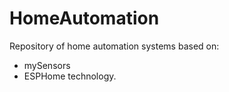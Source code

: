﻿
# HomeAutomation
Repository of home automation systems based on:
 - mySensors
 - ESPHome
technology.
